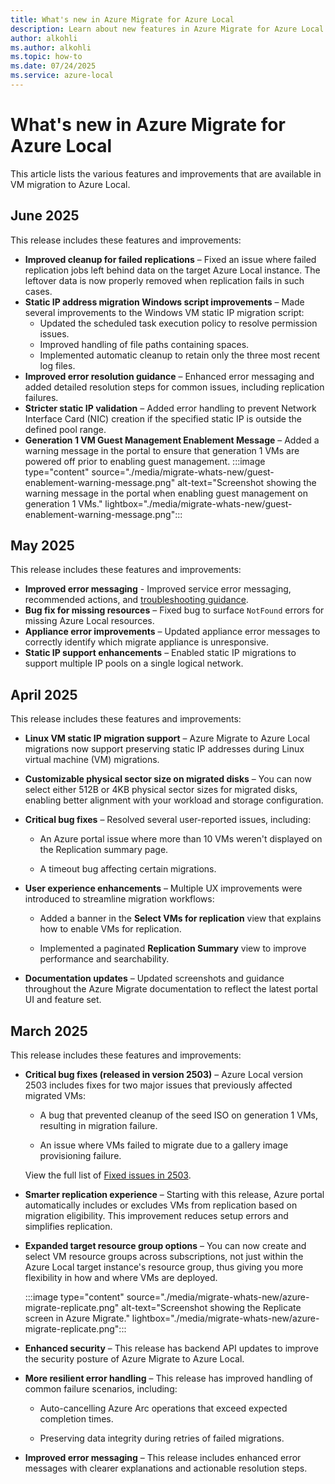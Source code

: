 ```yaml
---
title: What's new in Azure Migrate for Azure Local
description: Learn about new features in Azure Migrate for Azure Local.
author: alkohli
ms.author: alkohli
ms.topic: how-to
ms.date: 07/24/2025
ms.service: azure-local
---
```


# What's new in Azure Migrate for Azure Local

This article lists the various features and improvements that are available in VM migration to Azure Local.

## June 2025

This release includes these features and improvements:

- **Improved cleanup for failed replications** – Fixed an issue where failed replication jobs left behind data on the target Azure Local instance. The leftover data is now properly removed when replication fails in such cases.
- **Static IP address migration Windows script improvements** – Made several improvements to the Windows VM static IP migration script:
    - Updated the scheduled task execution policy to resolve permission issues.
    - Improved handling of file paths containing spaces.
    - Implemented automatic cleanup to retain only the three most recent log files.
- **Improved error resolution guidance** – Enhanced error messaging and added detailed resolution steps for common issues, including replication failures.
- **Stricter static IP validation** – Added error handling to prevent Network Interface Card (NIC) creation if the specified static IP is outside the defined pool range.
- **Generation 1 VM Guest Management Enablement Message** – Added a warning message in the portal to ensure that generation 1 VMs are powered off prior to enabling guest management.
    :::image type="content" source="./media/migrate-whats-new/guest-enablement-warning-message.png" alt-text="Screenshot showing the warning message in the portal when enabling guest management on generation 1 VMs." lightbox="./media/migrate-whats-new/guest-enablement-warning-message.png":::

## May 2025

This release includes these features and improvements:

- **Improved error messaging** - Improved service error messaging, recommended actions, and [troubleshooting guidance](./migrate-troubleshoot.md).
- **Bug fix for missing resources** – Fixed bug to surface `NotFound` errors for missing Azure Local resources.
- **Appliance error improvements** – Updated appliance error messages to correctly identify which migrate appliance is unresponsive.
- **Static IP support enhancements** – Enabled static IP migrations to support multiple IP pools on a single logical network.


## April 2025

This release includes these features and improvements:

- **Linux VM static IP migration support** – Azure Migrate to Azure Local migrations now support preserving static IP addresses during Linux virtual machine (VM) migrations.

- **Customizable physical sector size on migrated disks** – You can now select either 512B or 4KB physical sector sizes for migrated disks, enabling better alignment with your workload and storage configuration.

- **Critical bug fixes** – Resolved several user-reported issues, including:

    - An Azure portal issue where more than 10 VMs weren't displayed on the Replication summary page.

    - A timeout bug affecting certain migrations.

- **User experience enhancements** – Multiple UX improvements were introduced to streamline migration workflows:

    - Added a banner in the **Select VMs for replication** view that explains how to enable VMs for replication.

    - Implemented a paginated **Replication Summary** view to improve performance and searchability.

- **Documentation updates** – Updated screenshots and guidance throughout the Azure Migrate documentation to reflect the latest portal UI and feature set.

## March 2025

This release includes these features and improvements:

- **Critical bug fixes (released in version 2503)** – Azure Local version 2503 includes fixes for two major issues that previously affected migrated VMs:

    - A bug that prevented cleanup of the seed ISO on generation 1 VMs, resulting in migration failure.

    - An issue where VMs failed to migrate due to a gallery image provisioning failure.

    View the full list of [Fixed issues in 2503](../known-issues.md?view=azloc-2503&preserve-view=true#fixed-issues).

- **Smarter replication experience** – Starting with this release, Azure portal automatically includes or excludes VMs from replication based on migration eligibility. This improvement reduces setup errors and simplifies replication.

- **Expanded target resource group options** – You can now create and select VM resource groups across subscriptions, not just within the Azure Local target instance's resource group, thus giving you more flexibility in how and where VMs are deployed.

    :::image type="content" source="./media/migrate-whats-new/azure-migrate-replicate.png" alt-text="Screenshot showing the Replicate screen in Azure Migrate." lightbox="./media/migrate-whats-new/azure-migrate-replicate.png":::

- **Enhanced security** – This release has backend API updates to improve the security posture of Azure Migrate to Azure Local.

- **More resilient error handling** – This release has improved handling of common failure scenarios, including:

    - Auto-cancelling Azure Arc operations that exceed expected completion times.

    - Preserving data integrity during retries of failed migrations.

- **Improved error messaging** – This release includes enhanced error messages with clearer explanations and actionable resolution steps.
